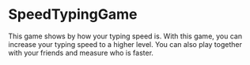 # SpeedTypingGame

This game shows by how your typing speed is. With this game, you can increase your typing speed to a higher level. 
You can also play together with your friends and measure who is faster.
